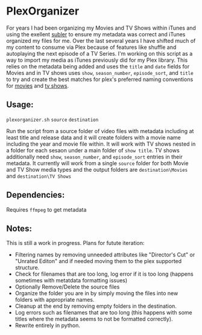 # PlexOrganizer
For years I had been organizing my Movies and TV Shows within iTunes and using the exellent [subler](https://subler.org) to ensure my metadata was correct and iTunes organized my files for me. Over the last several years I have shifted much of my content to consume via Plex because of features like shuffle and autoplaying the next episode of a TV Series. I'm working on this script as a way to import my media as iTunes previously did for my Plex library. This relies on the metadata being added and uses the `title` and `date` fields for Movies and in TV shows uses `show`, `season_number`, `episode_sort`, and `title` to try and create the best matches for plex's preferred naming conventions for [movies](https://support.plex.tv/articles/naming-and-organizing-your-movie-media-files/) and [tv shows](https://support.plex.tv/articles/naming-and-organizing-your-tv-show-files/).
 
## Usage:
`plexorganizer.sh` `source` `destination`

Run the script from a source folder of video files with metadata including at least title and release data and it will create folders with a movie name including the year and movie file within. It will work with TV shows nested in a folder for each sesaon under a main folder of `show title`. TV shows additionally need `show`, `season_number`, and `episode_sort` entries in their metadata. It currently will work from a single `source` folder for both Movie and TV Show media types and the output folders are `destination\Movies` and `destination\TV Shows`

## Dependencies: 
Requires `ffmpeg` to get metadata

## Notes:
This is still a work in progress. Plans for futute iteration:
- Filtering names by removing unneeded attributes like "Director's Cut" or "Unrated Editon" and if needed moving them to the plex supported structure.
- Check for filenames that are too long, log error if it is too long (happens sometimes with metatdata formatting issues)
- Optionally Remove/Delete the source files
- Organize the folder you are in by simply moving the files into new folders with appropriate names.
- Cleanup at the end by removing empty folders in the destination.
- Log errors such as filenames that are too long (this happens with some titles where the metadata seems to not be formatted correctly).
- Rewrite entirely in python.